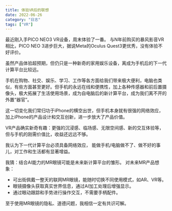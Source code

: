 ```yaml
---
title: 体验VR后的联想
date: 2022-06-26
category: "日志"
tags: ["VR"]
---
```

最近刚入手PICO NEO3 VR设备，周末体验了一番。
与N年前购买的暴风影音VR相比，PICO NEO 3进步巨大，据说Meta的Oculus Quest3更优秀，没有体验不好评价。

虽然产品体验超预期，但仍只是一种新奇的家用娱乐设备，离成为手机后的下一代计算平台比较远。

手机在购物、社交、娱乐、学习、工作等各方面给我们带来极大便利，电脑也类似，有些方面甚至更好。但手机的永远在线和便携性，加上各种传感器和前后置摄像头，极大拓展了生活使用场景，成为自电脑后的新计算平台，成为我们离不开的外置“器官”。

这一切变化我们常归功于iPhone的横空出世，但手机本身就有很强的网络效应，加上iPhone的产品设计和交互创新，进一步放大了产品价值。

VR产品确实新奇有趣：更强的沉浸感、临场感、无限空间感、新的交互体验等，但与手机的刚需价值比，收益还远远不够。

我认为下一代计算平台必须具备网络效应， 能做手机/电脑做不了、做不好的事儿，对工作和生活都有显著增益。

我猜：结合AI能力的MR眼镜可能是未来新计算平台的雏形。
对未来MR产品想象：
- 可出街佩戴一整天的联网MR眼镜，能随时切换不同使用模式，如AR、VR等。
- 眼镜摄像头获取真实世界信息，通过AI加工处理后增强显示。
- 通过眼动跟踪和手势进行操作交互，不需要手柄配件。

至于使用MR眼镜的隐私、道德问题，我相信一定有共识可解。
